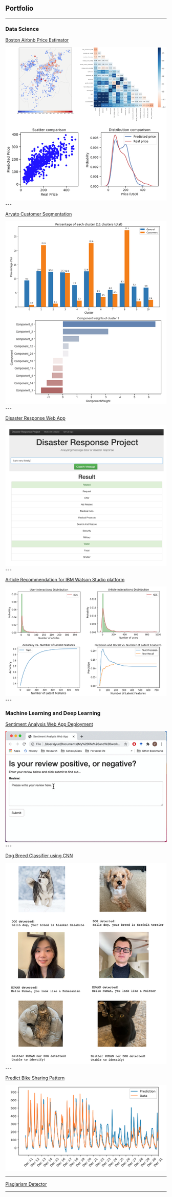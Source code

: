 ## Portfolio

---

### Data Science

[Boston Airbnb Price Estimator](https://zhaoyunma.medium.com/boston-airbnb-listing-price-estimator-ea34e5370395)

<img src="DS_project/project_2.png?raw=true"/>
---

[Arvato Customer Segmentation](https://zhaoyunma.medium.com/customer-segmentation-and-potential-customer-prediction-943760a4f6da)

<img src="DS_project/project_1.png?raw=true"/>
---

[Disaster Response Web App](https://github.com/SweetAdjPotato/disaster_response)

<img src="DS_project/project_3.png?raw=true"/>
---

[Article Recommendation for IBM Watson Studio platform](https://github.com/SweetAdjPotato/Recommendation_with_IBM)

<img src="DS_project/project_4.png?raw=true"/>
---

### Machine Learning and Deep Learning

[Sentiment Analysis Web App Deployment](https://github.com/SweetAdjPotato/Sentiment-Analysis-WepApp-Deployment)

<img src="ML_project/web_app_demo.gif?raw=true"/>
---

[Dog Breed Classifier using CNN](https://github.com/SweetAdjPotato/dog-breed-classifier)

<img src="ML_project/Dog_breed_classifier_sample_result.png?raw=true"/>
---

[Predict Bike Sharing Pattern](https://github.com/SweetAdjPotato/predict-bike-sharing-pattern)

<img src="ML_project/bike-sharing_pattern_result.png?raw=true"/>

---
[Plagiarism Detector](https://github.com/SweetAdjPotato/plagairism-detector)

---

<!-- Remove above link if you don't want to attibute -->
